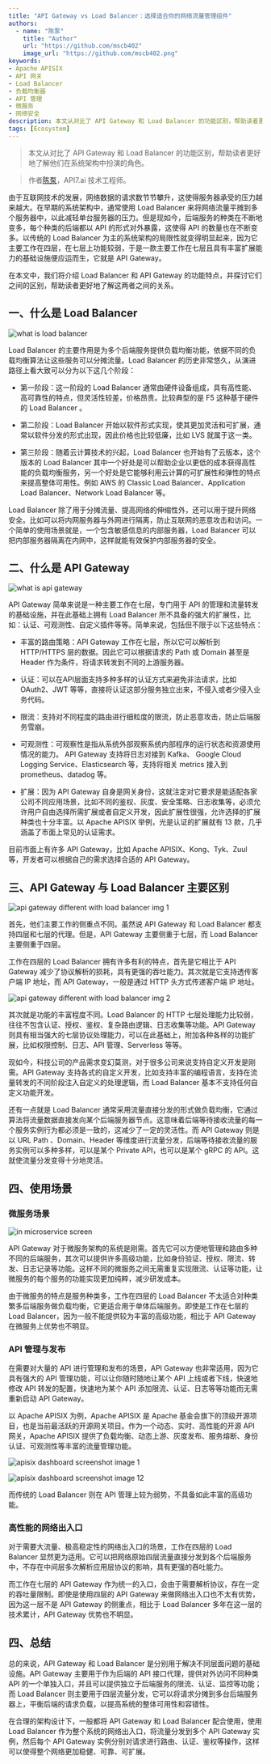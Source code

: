 ```yaml
---
title: "API Gateway vs Load Balancer：选择适合你的网络流量管理组件"
authors:
  - name: "陈泵"
    title: "Author"
    url: "https://github.com/mscb402"
    image_url: "https://github.com/mscb402.png"
keywords: 
- Apache APISIX
- API 网关
- Load Balancer
- 负载均衡器
- API 管理
- 微服务
- 网络安全
description: 本文从对比了 API Gateway 和 Load Balancer 的功能区别，帮助读者更好地了解他们在系统架构中扮演的角色。
tags: [Ecosystem]
---
```


> 本文从对比了 API Gateway 和 Load Balancer 的功能区别，帮助读者更好地了解他们在系统架构中扮演的角色。

<!--truncate-->

> 作者[陈泵](https://github.com/mscb402)，API7.ai 技术工程师。

由于互联网技术的发展，网络数据的请求数节节攀升，这使得服务器承受的压力越来越大。在早期的系统架构中，通常使用 Load Balancer 来将网络流量平摊到多个服务器中，以此减轻单台服务器的压力。但是现如今，后端服务的种类在不断地变多，每个种类的后端都以 API 的形式对外暴露，这使得 API 的数量也在不断变多。以传统的 Load Balancer 为主的系统架构的局限性就变得明显起来，因为它主要工作在四层，在七层上功能较弱，于是一款主要工作在七层且具有丰富扩展能力的基础设施便应运而生，它就是 API Gateway。

在本文中，我们将介绍 Load Balancer 和 API Gateway 的功能特点，并探讨它们之间的区别，帮助读者更好地了解这两者之间的关系。

## 一、什么是 Load Balancer

![what is load balancer](https://static.apiseven.com/uploads/2023/02/06/npYlQINW_1.png)

Load Balancer 的主要作用是为多个后端服务提供负载均衡功能，依据不同的负载均衡算法让这些服务可以分摊流量。Load Balancer 的历史非常悠久，从演进路径上看大致可以分为以下这几个阶段：

- 第一阶段：这一阶段的 Load Balancer 通常由硬件设备组成，具有高性能、高可靠性的特点，但灵活性较差，价格昂贵。比较典型的是 F5 这种基于硬件的 Load Balancer 。

- 第二阶段：Load Balancer 开始以软件形式实现，使其更加灵活和可扩展，通常以软件分发的形式出现，因此价格也比较低廉，比如 LVS 就属于这一类。

- 第三阶段：随着云计算技术的兴起，Load Balancer 也开始有了云版本，这个版本的 Load Balancer 其中一个好处是可以帮助企业以更低的成本获得高性能的负载均衡服务，另一个好处是它能够利用云计算的可扩展性和弹性的特点来提高整体可用性。例如 AWS 的 Classic Load Balancer、Application Load Balancer、Network Load Balancer 等。

Load Balancer 除了用于分摊流量、提高网络的伸缩性外，还可以用于提升网络安全。比如可以将内网服务器与外网进行隔离，防止互联网的恶意攻击和访问。一个简单的使用场景就是，一个包含敏感信息的内部服务器，Load Balancer 可以把内部服务器隔离在内网中，这样就能有效保护内部服务器的安全。

## 二、什么是 API Gateway

![what is api gateway](https://static.apiseven.com/uploads/2023/02/06/PUDzqJ5k_what-is-api-gateway.png)

API Gateway 简单来说是一种主要工作在七层，专门用于 API 的管理和流量转发的基础设施，并在此基础上拥有 Load Balancer 所不具备的强大的扩展性，比如：认证、可观测性、自定义插件等等。简单来说，包括但不限于以下这些特点：

- 丰富的路由策略：API Gateway 工作在七层，所以它可以解析到 HTTP/HTTPS 层的数据。因此它可以根据请求的 Path 或 Domain 甚至是 Header 作为条件，将请求转发到不同的上游服务器。

- 认证：可以在API层面支持多种多样的认证方式来避免非法请求，比如 OAuth2、JWT 等等，直接将认证这部分服务独立出来，不侵入或者少侵入业务代码。

- 限流：支持对不同程度的路由进行细粒度的限流，防止恶意攻击，防止后端服务雪崩。

- 可观测性：可观察性是指从系统外部观察系统内部程序的运行状态和资源使用情况的能力。 API Gateway 支持将日志对接到 Kafka、 Google Cloud Logging Service、Elasticsearch 等，支持将相关 metrics 接入到 prometheus、datadog 等。

- 扩展：因为 API Gateway 自身是网关身份，这就注定对它要求是能适配各家公司不同应用场景，比如不同的鉴权、灰度、安全策略、日志收集等，必须允许用户自由选择所需扩展或者自定义开发，因此扩展性很强，允许选择的扩展种类也十分丰富。以 Apache APISIX 举例，光是认证的扩展就有 13 款，几乎涵盖了市面上常见的认证需求。

目前市面上有许多 API Gateway，比如 Apache APISIX、Kong、Tyk、Zuul 等，开发者可以根据自己的需求选择合适的 API Gateway。

## 三、API Gateway 与 Load Balancer 主要区别

![api gateway different with load balancer img 1](https://static.apiseven.com/uploads/2023/02/06/roVkkRLu_api-gateway-vs-lb-1.png)

首先，他们主要工作的侧重点不同。虽然说 API Gateway 和 Load Balancer 都支持四层和七层的代理。但是，API Gateway 主要侧重于七层，而 Load Balancer 主要侧重于四层。

工作在四层的 Load Balancer 拥有许多有利的特点，首先是它相比于 API Gateway 减少了协议解析的损耗，具有更强的吞吐能力。其次就是它支持透传客户端 IP 地址，而 API Gateway，一般是通过 HTTP 头方式传递客户端 IP 地址。

![api gateway different with load balancer img 2](https://static.apiseven.com/uploads/2023/02/06/S25JMIe9_api-gateway-vs-lb-2.png)

其次就是功能的丰富程度不同。Load Balancer 的 HTTP 七层处理能力比较弱，往往不包含认证、授权、鉴权、复杂路由逻辑、日志收集等功能。API Gateway 则具有相当强大的七层协议处理能力，可以在此基础上，附加各种各样的功能扩展，比如权限控制、日志、API 管理、Serverless 等等。

现如今，科技公司的产品需求变幻莫测，对于很多公司来说支持自定义开发是刚需。API Gateway 支持各式的自定义开发，比如支持丰富的编程语言，支持在流量转发的不同阶段注入自定义的处理逻辑，而 Load Balancer 基本不支持任何自定义功能开发。

还有一点就是 Load Balancer 通常采用流量直接分发的形式做负载均衡，它通过算法将流量数据直接发向某个后端服务器节点。这意味着后端等待接收流量的每一个服务实例行为都必须是一致的，这减少了一定的灵活性。而 API Gateway 则是以 URL Path 、Domain、Header 等维度进行流量分发，后端等待接收流量的服务实例可以多种多样，可以是某个 Private API，也可以是某个 gRPC 的 API。这就使流量分发变得十分地灵活。

## 四、使用场景

### 微服务场景

![in microservice screen](https://static.apiseven.com/uploads/2023/02/06/njZDrvwk_microservice-screen.png)

API Gateway 对于微服务架构的系统是刚需。首先它可以方便地管理和路由多种不同的后端服务，其次可以提供许多高级功能，比如身份验证、授权、限流、转发、日志记录等功能。这样不同的微服务之间无需重复实现限流、认证等功能，让微服务的每个服务的功能实现更加纯粹，减少研发成本。

由于微服务的特点是服务种类多，工作在四层的 Load Balancer 不太适合对种类繁多后端服务做负载均衡，它更适合用于单体后端服务。即使是工作在七层的 Load Balancer，因为一般不能提供较为丰富的高级功能，相比于 API Gateway 在微服务上优势也不明显。

### API 管理与发布

在需要对大量的 API 进行管理和发布的场景，API Gateway 也非常适用，因为它具有强大的 API 管理功能，可以让你随时随地让某个 API 上线或者下线，快速地修改 API 转发的配置，快速地为某个 API 添加限流、认证、日志等等功能而无需重新启动 API Gateway。

以 Apache APISIX 为例，Apache APISIX 是 Apache 基金会旗下的顶级开源项目，也是当前最活跃的开源网关项目。作为一个动态、实时、高性能的开源 API 网关，Apache APISIX 提供了负载均衡、动态上游、灰度发布、服务熔断、身份认证、可观测性等丰富的流量管理功能。

![apisix dashboard screenshot image 1](https://static.apiseven.com/uploads/2023/02/10/rMQQXaaA_apisix-dashboard-router.png)

![apisix dashboard screenshot image 12](https://static.apiseven.com/uploads/2023/02/06/rYEyFHcM_apisix-dashboard2.png)

而传统的 Load Balancer 则在 API 管理上较为弱势，不具备如此丰富的高级功能。

### 高性能的网络出入口

对于需要大流量、极高稳定性的网络出入口的场景，工作在四层的 Load Balancer 显然更为适用。它可以把网络原始四层流量直接分发到各个后端服务中，不存在中间层多次解析应用层协议的影响，具有更强的吞吐能力。

而工作在七层的 API Gateway 作为统一的入口，会由于需要解析协议，存在一定的吞吐量限制。即使是使用四层的 API Gateway 来做网络出入口也不太有优势，因为这一层不是 API Gateway 的侧重点，相比于 Load Balancer 多年在这一层的技术累计，API Gateway 优势也不明显。

## 四、总结

总的来说，API Gateway 和 Load Balancer 是分别用于解决不同层面问题的基础设施。API Gateway 主要用于作为后端的 API 接口代理，提供对外访问不同种类 API 的一个单独入口，并且可以提供独立于后端服务的限流、认证、监控等功能；而 Load Balancer 则主要用于四层流量分发，它可以将请求分摊到多台后端服务器上，平衡后端的请求负载，以提高系统的整体可用性和容错性。

在合理的架构设计下，一般都将 API Gateway 和 Load Balancer 配合使用，使用 Load Balancer 作为整个系统的网络出入口，将流量分发到多个 API Gateway 实例，然后每个 API Gateway 实例分别对请求进行路由、认证、鉴权等操作，这样可以使得整个网络更加稳健、可靠、可扩展。
